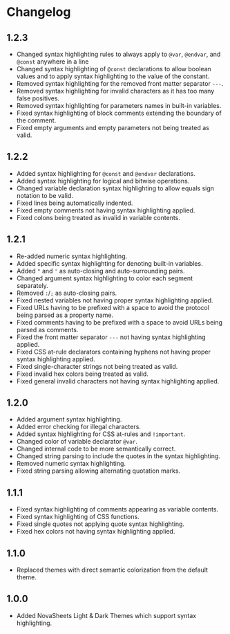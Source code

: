 # Changelog

## 1.2.3
- Changed syntax highlighting rules to always apply to `@var`, `@endvar`, and `@const` anywhere in a line
- Changed syntax highlighting of `@const` declarations to allow boolean values and to apply syntax highlighting to the value of the constant.
- Removed syntax highlighting for the removed front matter separator `---`.
- Removed syntax highlighting for invalid characters as it has too many false positives.
- Removed syntax highlighting for parameters names in built-in variables.
- Fixed syntax highlighting of block comments extending the boundary of the comment.
- Fixed empty arguments and empty parameters not being treated as valid.

## 1.2.2
- Added syntax highlighting for `@const` and `@endvar` declarations.
- Added syntax highlighting for logical and bitwise operations.
- Changed variable declaration syntax highlighting to allow equals sign notation to be valid.
- Fixed lines being automatically indented.
- Fixed empty comments not having syntax highlighting applied.
- Fixed colons being treated as invalid in variable contents.

## 1.2.1
- Re-added numeric syntax highlighting.
- Added specific syntax highlighting for denoting built-in variables.
- Added `"` and `'` as auto-closing and auto-surrounding pairs.
- Changed argument syntax highlighting to color each segment separately.
- Removed `:`/`;` as auto-closing pairs.
- Fixed nested variables not having proper syntax highlighting applied.
- Fixed URLs having to be prefixed with a space to avoid the protocol being parsed as a property name.
- Fixed comments having to be prefixed with a space to avoid URLs being parsed as comments.
- Fixed the front matter separator `---` not having syntax highlighting applied.
- Fixed CSS at-rule declarators containing hyphens not having proper syntax highlighting applied.
- Fixed single-character strings not being treated as valid.
- Fixed invalid hex colors being treated as valid.
- Fixed general invalid characters not having syntax highlighting applied.

## 1.2.0
- Added argument syntax highlighting.
- Added error checking for illegal characters.
- Added syntax highlighting for CSS at-rules and `!important`.
- Changed color of variable declarator `@var`.
- Changed internal code to be more semantically correct.
- Changed string parsing to include the quotes in the syntax highlighting.
- Removed numeric syntax highlighting.
- Fixed string parsing allowing alternating quotation marks.

## 1.1.1
- Fixed syntax highlighting of comments appearing as variable contents.
- Fixed syntax highlighting of CSS functions.
- Fixed single quotes not applying quote syntax highlighting.
- Fixed hex colors not having syntax highlighting applied.

## 1.1.0
- Replaced themes with direct semantic colorization from the default theme.

## 1.0.0
- Added NovaSheets Light & Dark Themes which support syntax highlighting.